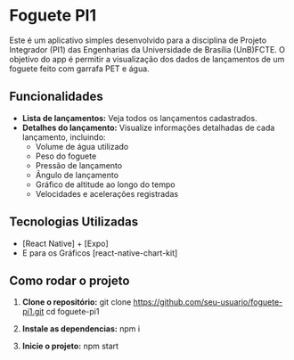 
# Foguete PI1

Este é um aplicativo simples desenvolvido para a disciplina de Projeto Integrador (PI1) das Engenharias da Universidade de Brasília (UnB)FCTE. O objetivo do app é permitir a visualização dos dados de lançamentos de um foguete feito com garrafa PET e água.

## Funcionalidades

- **Lista de lançamentos:** Veja todos os lançamentos cadastrados.
- **Detalhes do lançamento:** Visualize informações detalhadas de cada lançamento, incluindo:
  - Volume de água utilizado
  - Peso do foguete
  - Pressão de lançamento
  - Ângulo de lançamento
  - Gráfico de altitude ao longo do tempo
  - Velocidades e acelerações registradas

## Tecnologias Utilizadas

- [React Native] + [Expo]
- E para os  Gráficos [react-native-chart-kit]

## Como rodar o projeto

1. **Clone o repositório:**
   git clone https://github.com/seu-usuario/foguete-pi1.git
   cd foguete-pi1
2. **Instale as dependencias:**
   npm i

3. **Inicie o projeto:**
     npm start